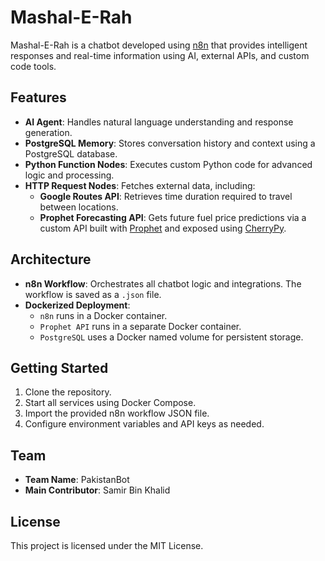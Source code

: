 # Mashal-E-Rah

Mashal-E-Rah is a chatbot developed using [n8n](https://n8n.io/) that provides intelligent responses and real-time information using AI, external APIs, and custom code tools.

## Features

- **AI Agent**: Handles natural language understanding and response generation.
- **PostgreSQL Memory**: Stores conversation history and context using a PostgreSQL database.
- **Python Function Nodes**: Executes custom Python code for advanced logic and processing.
- **HTTP Request Nodes**: Fetches external data, including:
    - **Google Routes API**: Retrieves time duration required to travel between locations.
    - **Prophet Forecasting API**: Gets future fuel price predictions via a custom API built with [Prophet](https://facebook.github.io/prophet/) and exposed using [CherryPy](https://cherrypy.dev/).

## Architecture

- **n8n Workflow**: Orchestrates all chatbot logic and integrations. The workflow is saved as a `.json` file.
- **Dockerized Deployment**:
    - `n8n` runs in a Docker container.
    - `Prophet API` runs in a separate Docker container.
    - `PostgreSQL` uses a Docker named volume for persistent storage.

## Getting Started

1. Clone the repository.
2. Start all services using Docker Compose.
3. Import the provided n8n workflow JSON file.
4. Configure environment variables and API keys as needed.

## Team

- **Team Name**: PakistanBot
- **Main Contributor**: Samir Bin Khalid

## License

This project is licensed under the MIT License.
